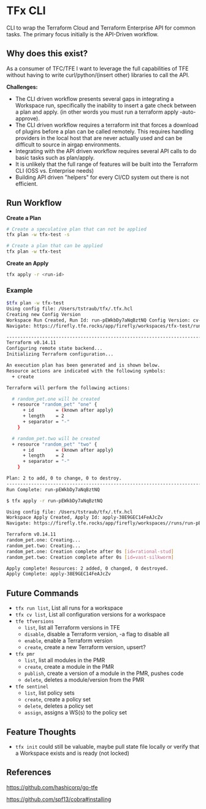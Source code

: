 # TFx CLI

CLI to wrap the Terraform Cloud and Terraform Enterprise API for common tasks.
The primary focus initially is the API-Driven workflow.

## Why does this exist?

As a consumer of TFC/TFE I want to leverage the full capabilities of TFE without having to write curl/python/(insert other) libraries to call the API.

**Challenges:**

- The CLI driven workflow presents several gaps in integrating a Workspace run, specifically the inability to insert a gate check between a plan and apply. (in other words you must run a terraform apply -auto-approve).
- The CLI driven workflow requires a terraform init that forces a download of plugins before a plan can be called remotely. This requires handling providers in the local host that are never actually used and can be difficult to source in airgap environments.
- Integrating with the API driven workflow requires several API calls to do basic tasks such as plan/apply.
- It is unlikely that the full range of features will be built into the Terraform CLI (OSS vs. Enterprise needs)
- Building API driven "helpers" for every CI/CD system out there is not efficient.

## Run Workflow

**Create a Plan**

```sh
# Create a speculative plan that can not be applied
tfx plan -w tfx-test -s

# Create a plan that can be applied
tfx plan -w tfx-test
```

**Create an Apply**

```sh
tfx apply -r <run-id>
```

### Example

```sh
$tfx plan -w tfx-test
Using config file: /Users/tstraub/tfx/.tfx.hcl
Creating new Config Version
Workspace Run Created, Run Id: run-pEWkbDy7aNqBztNQ Config Version: cv-J7Apwj3fYojsBeNu
Navigate: https://firefly.tfe.rocks/app/firefly/workspaces/tfx-test/runs/run-pEWkbDy7aNqBztNQ

------------------------------------------------------------------------
Terraform v0.14.11
Configuring remote state backend...
Initializing Terraform configuration...

An execution plan has been generated and is shown below.
Resource actions are indicated with the following symbols:
  + create

Terraform will perform the following actions:

  # random_pet.one will be created
  + resource "random_pet" "one" {
      + id        = (known after apply)
      + length    = 2
      + separator = "-"
    }

  # random_pet.two will be created
  + resource "random_pet" "two" {
      + id        = (known after apply)
      + length    = 2
      + separator = "-"
    }

Plan: 2 to add, 0 to change, 0 to destroy.
------------------------------------------------------------------------
Run Complete: run-pEWkbDy7aNqBztNQ
```

```sh
$ tfx apply -r run-pEWkbDy7aNqBztNQ                                                                                                                      

Using config file: /Users/tstraub/tfx/.tfx.hcl
Workspace Apply Created, Apply Id: apply-38E9GEC14FeAJcZv
Navigate: https://firefly.tfe.rocks/app/firefly/workspaces//runs/run-pEWkbDy7aNqBztNQ

Terraform v0.14.11
random_pet.one: Creating...
random_pet.two: Creating...
random_pet.one: Creation complete after 0s [id=rational-stud]
random_pet.two: Creation complete after 0s [id=vast-silkworm]

Apply complete! Resources: 2 added, 0 changed, 0 destroyed.
Apply Complete: apply-38E9GEC14FeAJcZv
```

## Future Commands

- `tfx run list`, List all runs for a workspace
- `tfx cv list`, List all configuration versions for a workspace
- `tfe tfversions`
  - `list`, list all Terraform versions in TFE
  - `disable`, disable a Terraform version, -a flag to disable all
  - `enable`, enable a Terraform version
  - `create`, create a new Terraform version, upsert?
- `tfx pmr`
  - `list`, list all modules in the PMR
  - `create`, create a module in the PMR
  - `publish`, create a version of a module in the PMR, pushes code
  - `delete`, deletes a module/version from the PMR
- `tfe sentinel`
  - `list`, list policy sets
  - `create`, create a policy set
  - `delete`, deletes a policy set
  - `assign`, assigns a WS(s) to the policy set



## Feature Thoughts

- `tfx init` could still be valuable, maybe pull state file locally or verify that a Workspace exists and is ready (not locked)



## References

https://github.com/hashicorp/go-tfe

https://github.com/spf13/cobra#installing